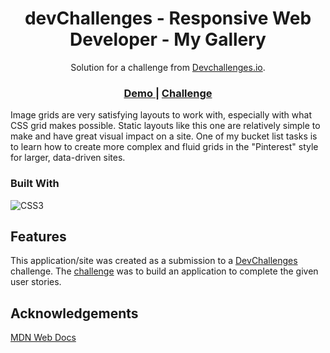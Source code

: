 <!-- Please update value in the {}  -->

<h1 align="center">devChallenges - Responsive Web Developer - My Gallery</h1>

<div align="center">
   Solution for a challenge from  <a href="http://devchallenges.io" target="_blank">Devchallenges.io</a>.
</div>

<div align="center">
  <h3>
    <a href="https://julianbass-responsivewebdev-mygallery.netlify.app">
      Demo
    </a>
    <span> | </span>
    <a href="https://devchallenges.io/challenges/gcbWLxG6wdennelX7b8I">
      Challenge
    </a>
  </h3>
</div>

<!-- OVERVIEW -->

Image grids are very satisfying layouts to work with, especially with what CSS grid makes possible. Static layouts like this one are relatively simple to make and have great visual impact on a site. One of my bucket list tasks is to learn how to create more complex and fluid grids in the "Pinterest" style for larger, data-driven sites.

### Built With

<!-- This section should list any major frameworks that you built your project using. Here are a few examples.-->

![CSS3](https://img.shields.io/badge/CSS3-1572B6?style=for-the-badge&logo=css3&logoColor=white)

## Features

<!-- List the features of your application or follow the template. Don't share the figma file here :) -->

This application/site was created as a submission to a [DevChallenges](https://devchallenges.io/challenges) challenge. The [challenge](https://devchallenges.io/challenges/gcbWLxG6wdennelX7b8I) was to build an application to complete the given user stories.


## Acknowledgements

<!-- This section should list any articles or add-ons/plugins that helps you to complete the project. This is optional but it will help you in the future. For exmpale -->

[MDN Web Docs](https://developer.mozilla.org/en-US/docs/Web/CSS)
